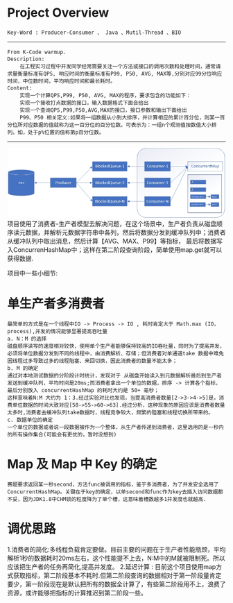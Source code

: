 # Project Overview
    Key-Word : Producer-Consumer 、 Java 、Mutil-Thread 、BIO 
----------------------------
    From K-Code warmup.
    Description:
        在工程实习过程中开发同学经常需要关注一个方法或接口的调用次数和处理时间，通常请求量衡量标准有QPS, 响应时间的衡量标准有P99, P50, AVG, MAX等,分别对应99分位响应时间，中位数时间，平均响应时间和最长耗时。
    Content:
        实现一个计算QPS,P99, P50, AVG, MAX的程序，要求包含的功能如下：
        实现一个接收打点数据的接口，输入数据格式下面会给出
        实现一个查询QPS,P99,P50,AVG,MAX的接口，接口参数和输出下面给出
        P99、P50 相关定义:如果将一组数据从小到大排序，并计算相应的累计百分位，则某一百分位所对应数据的值就称为这一百分位的百分位数。可表示为：一组n个观测值按数值大小排列。如，处于p%位置的值称第p百分位数。
---------------------------
![arch](https://github.com/tago-tech/codek/raw/master/arch.jpg)
    项目使用了消费者-生产者模型去解决问题，在这个场景中，生产者负责从磁盘顺序读元数据，并解析元数据字符串中各列，然后将数据分发到缓冲队列中；消费者从缓冲队列中取出消息，然后计算【AVG、MAX、P99】等指标，
最后将数据写入ConcurrenHashMap中；这样在第二阶段查询阶段，简单使用map.get就可以获得数据.

项目中一些小细节:
# 单生产者多消费者
    最简单的方式是在一个线程中IO -> Process -> IO , 耗时肯定大于 Math.max (IO，process),并发的情况能够显著提高吞吐量
    a. N：M 的选择
    磁盘顺序读写的速度相对较快，使用单个生产者能够保持较高的IO吞吐量，同时为了提高并发，必须将单位数据分发到不同的线程中，由消费解析、存储；但消费者对单通道take 数据中难免因线程过多导致过多的线程阻塞、来回切换，因此消费者的数量不能太多；
    b. M 的确定
    通过对本地测试数据的分阶段计时统计，发现对于 从磁盘开始读入到元数据解析最后到生产者发送到缓冲队列，平均时间是20ms;而消费者拿出一个单位的数据，排序 -> 计算各个指标，最后分别放入 concurrentHashMap 的耗时大约是 50+ 毫秒；
    这样意味着N:M 大约为 1：3.经过实验对比也发现，当提高消费者数量[2->3->4->5]是，消费单位数据的时间大致对应[58->55->60->63].经过分析，这种现象的原因应该是消费者数量太多时,消费者去缓冲队列take数据时，线程竞争较大，频繁的阻塞和线程切换所带来的。
    c. 数据单位的确定
    一个单位的数据或者说一段数据被作为一个整体，从生产者传递到消费者，这里选用的是一秒内的所有操作集合(可能会有更优的，暂时没想到)
# Map 及 Map 中 Key 的确定
    赛题要求返回某一秒second，方法func被调用的指标，鉴于多消费者，为了并发安全选用了ConcurrentHashMap。关键在于key的确定，以单second和func作为key去插入访问数据都不妥，因为JDK1.8中CHM锁的粒度降为了单个槽，这意味着槽数越多1并发度也就越高.
# 调优思路
   1.消费者的简化:多线程负载肯定要做。目前主要的问题在于生产者性能瓶颈，平均解析1秒的数据耗时20ms左右，这个性能提不上去，N:M中的M就被限制死。所以应该把生产者的任务再简化,提高并发度。
   2.延迟计算 : 目前这个项目使用map方式获取指标，第二阶段基本不耗时.但第二阶段查询的数据相对于第一阶段量肯定要少，第一阶段现在是默认把所有的数据全计算了，有些第二阶段用不上，浪费了资源，或许能够把指标的计算推迟到第二阶段一些。
   


    